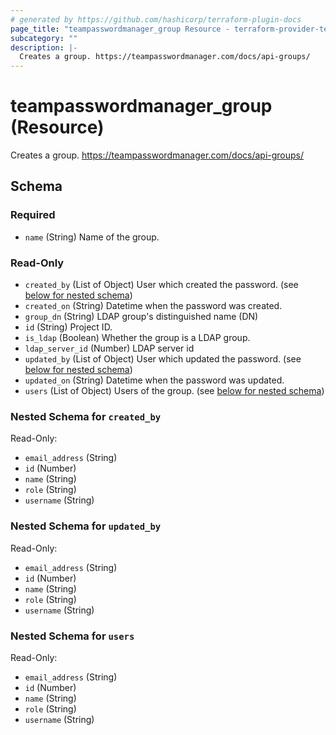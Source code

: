 ```yaml
---
# generated by https://github.com/hashicorp/terraform-plugin-docs
page_title: "teampasswordmanager_group Resource - terraform-provider-teampasswordmanager"
subcategory: ""
description: |-
  Creates a group. https://teampasswordmanager.com/docs/api-groups/
---
```


# teampasswordmanager_group (Resource)

Creates a group. https://teampasswordmanager.com/docs/api-groups/



<!-- schema generated by tfplugindocs -->
## Schema

### Required

- `name` (String) Name of the group.

### Read-Only

- `created_by` (List of Object) User which created the password. (see [below for nested schema](#nestedatt--created_by))
- `created_on` (String) Datetime when the password was created.
- `group_dn` (String) LDAP group's distinguished name (DN)
- `id` (String) Project ID.
- `is_ldap` (Boolean) Whether the group is a LDAP group.
- `ldap_server_id` (Number) LDAP server id
- `updated_by` (List of Object) User which updated the password. (see [below for nested schema](#nestedatt--updated_by))
- `updated_on` (String) Datetime when the password was updated.
- `users` (List of Object) Users of the group. (see [below for nested schema](#nestedatt--users))

<a id="nestedatt--created_by"></a>
### Nested Schema for `created_by`

Read-Only:

- `email_address` (String)
- `id` (Number)
- `name` (String)
- `role` (String)
- `username` (String)


<a id="nestedatt--updated_by"></a>
### Nested Schema for `updated_by`

Read-Only:

- `email_address` (String)
- `id` (Number)
- `name` (String)
- `role` (String)
- `username` (String)


<a id="nestedatt--users"></a>
### Nested Schema for `users`

Read-Only:

- `email_address` (String)
- `id` (Number)
- `name` (String)
- `role` (String)
- `username` (String)


